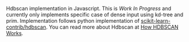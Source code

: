 Hdbscan implementation in Javascript. This is *Work In Progress* and currently only implements specific case of dense input using kd-tree and prim. Implementation follows python implementation of [scikit-learn-contrib/hdbscan](https://github.com/scikit-learn-contrib/hdbscan). You can read more about Hdbscan at [How HDBSCAN Works](https://hdbscan.readthedocs.io/en/latest/how_hdbscan_works.html).